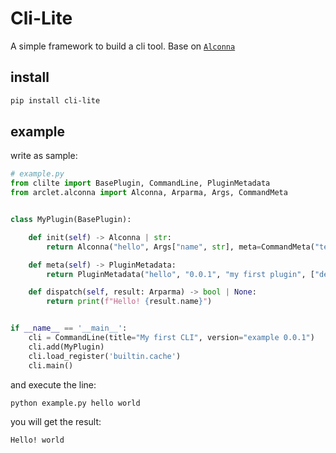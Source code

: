 # Cli-Lite

A simple framework to build a cli tool. Base on [`Alconna`](https://github.com/ArcletProject/Alconna)

## install

```powershell
pip install cli-lite
```

## example

write as sample:

```python
# example.py
from clilte import BasePlugin, CommandLine, PluginMetadata
from arclet.alconna import Alconna, Arparma, Args, CommandMeta


class MyPlugin(BasePlugin):

    def init(self) -> Alconna | str:
        return Alconna("hello", Args["name", str], meta=CommandMeta("test command"))

    def meta(self) -> PluginMetadata:
        return PluginMetadata("hello", "0.0.1", "my first plugin", ["dev"], ["john"])

    def dispatch(self, result: Arparma) -> bool | None:
        return print(f"Hello! {result.name}")


if __name__ == '__main__':
    cli = CommandLine(title="My first CLI", version="example 0.0.1")
    cli.add(MyPlugin)
    cli.load_register('builtin.cache')
    cli.main()
```

and execute the line:

```shell
python example.py hello world
```

you will get the result:

```shell
Hello! world
```

